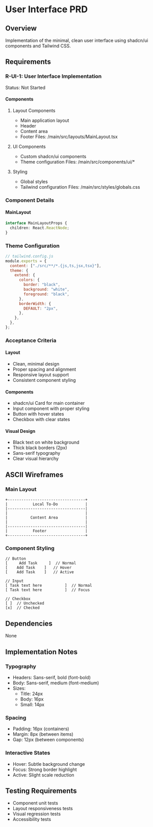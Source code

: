 # User Interface PRD

## Overview
Implementation of the minimal, clean user interface using shadcn/ui components and Tailwind CSS.

## Requirements

### R-UI-1: User Interface Implementation
Status: Not Started

#### Components
1. Layout Components
   - Main application layout
   - Header
   - Content area
   - Footer
   Files: /main/src/layouts/MainLayout.tsx

2. UI Components
   - Custom shadcn/ui components
   - Theme configuration
   Files: /main/src/components/ui/*

3. Styling
   - Global styles
   - Tailwind configuration
   Files: /main/src/styles/globals.css

### Component Details

#### MainLayout
```typescript
interface MainLayoutProps {
  children: React.ReactNode;
}
```

### Theme Configuration
```javascript
// tailwind.config.js
module.exports = {
  content: ["./src/**/*.{js,ts,jsx,tsx}"],
  theme: {
    extend: {
      colors: {
        border: "black",
        background: "white",
        foreground: "black",
      },
      borderWidth: {
        DEFAULT: "2px",
      },
    },
  },
};
```

### Acceptance Criteria

#### Layout
- Clean, minimal design
- Proper spacing and alignment
- Responsive layout support
- Consistent component styling

#### Components
- shadcn/ui Card for main container
- Input component with proper styling
- Button with hover states
- Checkbox with clear states

#### Visual Design
- Black text on white background
- Thick black borders (2px)
- Sans-serif typography
- Clear visual hierarchy

## ASCII Wireframes

### Main Layout
```
+----------------------------------+
|           Local To-Do            |
|----------------------------------|
|                                  |
|          Content Area            |
|                                  |
|----------------------------------|
|           Footer                 |
+----------------------------------+
```

### Component Styling
```
// Button
[     Add Task     ]  // Normal
[    Add Task    ]   // Hover
[    Add Task    ]   // Active

// Input
[ Task text here          ]  // Normal
[ Task text here          ]  // Focus

// Checkbox
[ ]  // Unchecked
[x]  // Checked
```

## Dependencies
None

## Implementation Notes

### Typography
- Headers: Sans-serif, bold (font-bold)
- Body: Sans-serif, medium (font-medium)
- Sizes:
  - Title: 24px
  - Body: 16px
  - Small: 14px

### Spacing
- Padding: 16px (containers)
- Margin: 8px (between items)
- Gap: 12px (between components)

### Interactive States
- Hover: Subtle background change
- Focus: Strong border highlight
- Active: Slight scale reduction

## Testing Requirements
- Component unit tests
- Layout responsiveness tests
- Visual regression tests
- Accessibility tests
